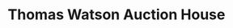 ---
title: "Thomas Watson Auction House"
url: /darlington/thomas-watson-auction-house/
shop: auction house
---
